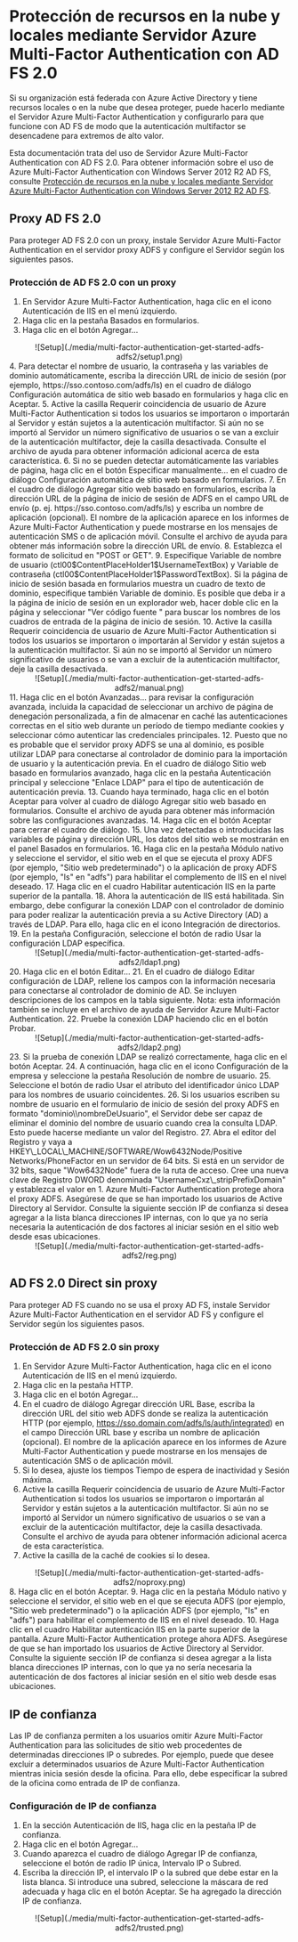 <properties 
	pageTitle="Protección de recursos en la nube y locales mediante Servidor Azure Multi-Factor Authentication con AD FS 2.0" 
	description="En esta página de Azure Multi-Factor Authentication se describe cómo empezar a trabajar con Azure MFA y AD FS 2.0." 
	services="multi-factor-authentication" 
	documentationCenter="" 
	authors="billmath" 
	manager="terrylan" 
	editor="bryanla"/>

<tags 
	ms.service="multi-factor-authentication" 
	ms.workload="identity" 
	ms.tgt_pltfrm="na" 
	ms.devlang="na" 
	ms.topic="article" 
	ms.date="06/02/2015" 
	ms.author="billmath"/>
# Protección de recursos en la nube y locales mediante Servidor Azure Multi-Factor Authentication con AD FS 2.0

Si su organización está federada con Azure Active Directory y tiene recursos locales o en la nube que desea proteger, puede hacerlo mediante el Servidor Azure Multi-Factor Authentication y configurarlo para que funcione con AD FS de modo que la autenticación multifactor se desencadene para extremos de alto valor.

Esta documentación trata del uso de Servidor Azure Multi-Factor Authentication con AD FS 2.0. Para obtener información sobre el uso de Azure Multi-Factor Authentication con Windows Server 2012 R2 AD FS, consulte [Protección de recursos en la nube y locales mediante Servidor Azure Multi-Factor Authentication con Windows Server 2012 R2 AD FS](multi-factor-authentication-get-started-adfs-w2k12.md).


## Proxy AD FS 2.0
Para proteger AD FS 2.0 con un proxy, instale Servidor Azure Multi-Factor Authentication en el servidor proxy ADFS y configure el Servidor según los siguientes pasos.

### Protección de AD FS 2.0 con un proxy

1. En Servidor Azure Multi-Factor Authentication, haga clic en el icono Autenticación de IIS en el menú izquierdo.
2. Haga clic en la pestaña Basados en formularios.
3. Haga clic en el botón Agregar...
<center>![Setup](./media/multi-factor-authentication-get-started-adfs-adfs2/setup1.png)</center>
4. Para detectar el nombre de usuario, la contraseña y las variables de dominio automáticamente, escriba la dirección URL de inicio de sesión (por ejemplo, https://sso.contoso.com/adfs/ls) en el cuadro de diálogo Configuración automática de sitio web basado en formularios y haga clic en Aceptar.
5. Active la casilla Requerir coincidencia de usuario de Azure Multi-Factor Authentication si todos los usuarios se importaron o importarán al Servidor y están sujetos a la autenticación multifactor. Si aún no se importó al Servidor un número significativo de usuarios o se van a excluir de la autenticación multifactor, deje la casilla desactivada. Consulte el archivo de ayuda para obtener información adicional acerca de esta característica.
6. Si no se pueden detectar automáticamente las variables de página, haga clic en el botón Especificar manualmente... en el cuadro de diálogo Configuración automática de sitio web basado en formularios.
7. En el cuadro de diálogo Agregar sitio web basado en formularios, escriba la dirección URL de la página de inicio de sesión de ADFS en el campo URL de envío (p. ej. https://sso.contoso.com/adfs/ls) y escriba un nombre de aplicación (opcional). El nombre de la aplicación aparece en los informes de Azure Multi-Factor Authentication y puede mostrarse en los mensajes de autenticación SMS o de aplicación móvil. Consulte el archivo de ayuda para obtener más información sobre la dirección URL de envío.
8. Establezca el formato de solicitud en "POST or GET".
9. Especifique Variable de nombre de usuario (ctl00$ContentPlaceHolder1$UsernameTextBox) y Variable de contraseña (ctl00$ContentPlaceHolder1$PasswordTextBox). Si la página de inicio de sesión basada en formularios muestra un cuadro de texto de dominio, especifique también Variable de dominio. Es posible que deba ir a la página de inicio de sesión en un explorador web, hacer doble clic en la página y seleccionar "Ver código fuente " para buscar los nombres de los cuadros de entrada de la página de inicio de sesión.
10. Active la casilla Requerir coincidencia de usuario de Azure Multi-Factor Authentication si todos los usuarios se importaron o importarán al Servidor y están sujetos a la autenticación multifactor. Si aún no se importó al Servidor un número significativo de usuarios o se van a excluir de la autenticación multifactor, deje la casilla desactivada.
<center>![Setup](./media/multi-factor-authentication-get-started-adfs-adfs2/manual.png)</center>
11. Haga clic en el botón Avanzadas... para revisar la configuración avanzada, incluida la capacidad de seleccionar un archivo de página de denegación personalizada, a fin de almacenar en caché las autenticaciones correctas en el sitio web durante un período de tiempo mediante cookies y seleccionar cómo autenticar las credenciales principales.
12. Puesto que no es probable que el servidor proxy ADFS se una al dominio, es posible utilizar LDAP para conectarse al controlador de dominio para la importación de usuario y la autenticación previa. En el cuadro de diálogo Sitio web basado en formularios avanzado, haga clic en la pestaña Autenticación principal y seleccione "Enlace LDAP" para el tipo de autenticación de autenticación previa.
13. Cuando haya terminado, haga clic en el botón Aceptar para volver al cuadro de diálogo Agregar sitio web basado en formularios. Consulte el archivo de ayuda para obtener más información sobre las configuraciones avanzadas.
14. Haga clic en el botón Aceptar para cerrar el cuadro de diálogo.
15. Una vez detectadas o introducidas las variables de página y dirección URL, los datos del sitio web se mostrarán en el panel Basados en formularios.
16. Haga clic en la pestaña Módulo nativo y seleccione el servidor, el sitio web en el que se ejecuta el proxy ADFS (por ejemplo, "Sitio web predeterminado") o la aplicación de proxy ADFS (por ejemplo, "ls" en "adfs") para habilitar el complemento de IIS en el nivel deseado.
17. Haga clic en el cuadro Habilitar autenticación IIS en la parte superior de la pantalla.
18. Ahora la autenticación de IIS está habilitada. Sin embargo, debe configurar la conexión LDAP con el controlador de dominio para poder realizar la autenticación previa a su Active Directory (AD) a través de LDAP. Para ello, haga clic en el icono Integración de directorios.
19. En la pestaña Configuración, seleccione el botón de radio Usar la configuración LDAP específica.
<center>![Setup](./media/multi-factor-authentication-get-started-adfs-adfs2/ldap1.png)</center>
20. Haga clic en el botón Editar…
21. En el cuadro de diálogo Editar configuración de LDAP, rellene los campos con la información necesaria para conectarse al controlador de dominio de AD. Se incluyen descripciones de los campos en la tabla siguiente. Nota: esta información también se incluye en el archivo de ayuda de Servidor Azure Multi-Factor Authentication.
22. Pruebe la conexión LDAP haciendo clic en el botón Probar.
<center>![Setup](./media/multi-factor-authentication-get-started-adfs-adfs2/ldap2.png)</center>
23. Si la prueba de conexión LDAP se realizó correctamente, haga clic en el botón Aceptar.
24. A continuación, haga clic en el icono Configuración de la empresa y seleccione la pestaña Resolución de nombre de usuario.
25. Seleccione el botón de radio Usar el atributo del identificador único LDAP para los nombres de usuario coincidentes.
26. Si los usuarios escriben su nombre de usuario en el formulario de inicio de sesión del proxy ADFS en formato "dominio\\nombreDeUsuario", el Servidor debe ser capaz de eliminar el dominio del nombre de usuario cuando crea la consulta LDAP. Esto puede hacerse mediante un valor del Registro.
27. Abra el editor del Registro y vaya a HKEY\_LOCAL\_MACHINE/SOFTWARE/Wow6432Node/Positive Networks/PhoneFactor en un servidor de 64 bits. Si está en un servidor de 32 bits, saque "Wow6432Node" fuera de la ruta de acceso. Cree una nueva clave de Registro DWORD denominada "UsernameCxz\_stripPrefixDomain" y establezca el valor en 1. Azure Multi-Factor Authentication protege ahora el proxy ADFS. Asegúrese de que se han importado los usuarios de Active Directory al Servidor. Consulte la siguiente sección IP de confianza si desea agregar a la lista blanca direcciones IP internas, con lo que ya no sería necesaria la autenticación de dos factores al iniciar sesión en el sitio web desde esas ubicaciones.

<center>![Setup](./media/multi-factor-authentication-get-started-adfs-adfs2/reg.png)</center>

## AD FS 2.0 Direct sin proxy

Para proteger AD FS cuando no se usa el proxy AD FS, instale Servidor Azure Multi-Factor Authentication en el servidor AD FS y configure el Servidor según los siguientes pasos.

### Protección de AD FS 2.0 sin proxy
1. En Servidor Azure Multi-Factor Authentication, haga clic en el icono Autenticación de IIS en el menú izquierdo.
2. Haga clic en la pestaña HTTP.
3. Haga clic en el botón Agregar...
4. En el cuadro de diálogo Agregar dirección URL Base, escriba la dirección URL del sitio web ADFS donde se realiza la autenticación HTTP (por ejemplo, https://sso.domain.com/adfs/ls/auth/integrated) en el campo Dirección URL base y escriba un nombre de aplicación (opcional). El nombre de la aplicación aparece en los informes de Azure Multi-Factor Authentication y puede mostrarse en los mensajes de autenticación SMS o de aplicación móvil.
5. Si lo desea, ajuste los tiempos Tiempo de espera de inactividad y Sesión máxima.
6. Active la casilla Requerir coincidencia de usuario de Azure Multi-Factor Authentication si todos los usuarios se importaron o importarán al Servidor y están sujetos a la autenticación multifactor. Si aún no se importó al Servidor un número significativo de usuarios o se van a excluir de la autenticación multifactor, deje la casilla desactivada. Consulte el archivo de ayuda para obtener información adicional acerca de esta característica.
7. Active la casilla de la caché de cookies si lo desea.
<center>![Setup](./media/multi-factor-authentication-get-started-adfs-adfs2/noproxy.png)</center>
8. Haga clic en el botón Aceptar.
9. Haga clic en la pestaña Módulo nativo y seleccione el servidor, el sitio web en el que se ejecuta ADFS (por ejemplo, "Sitio web predeterminado") o la aplicación ADFS (por ejemplo, "ls" en "adfs") para habilitar el complemento de IIS en el nivel deseado.
10. Haga clic en el cuadro Habilitar autenticación IIS en la parte superior de la pantalla. Azure Multi-Factor Authentication protege ahora ADFS. Asegúrese de que se han importado los usuarios de Active Directory al Servidor. Consulte la siguiente sección IP de confianza si desea agregar a la lista blanca direcciones IP internas, con lo que ya no sería necesaria la autenticación de dos factores al iniciar sesión en el sitio web desde esas ubicaciones.


## IP de confianza
Las IP de confianza permiten a los usuarios omitir Azure Multi-Factor Authentication para las solicitudes de sitio web procedentes de determinadas direcciones IP o subredes. Por ejemplo, puede que desee excluir a determinados usuarios de Azure Multi-Factor Authentication mientras inicia sesión desde la oficina. Para ello, debe especificar la subred de la oficina como entrada de IP de confianza.

### Configuración de IP de confianza


1. En la sección Autenticación de IIS, haga clic en la pestaña IP de confianza.
1. Haga clic en el botón Agregar...
1. Cuando aparezca el cuadro de diálogo Agregar IP de confianza, seleccione el botón de radio IP única, Intervalo IP o Subred.
1. Escriba la dirección IP, el intervalo IP o la subred que debe estar en la lista blanca. Si introduce una subred, seleccione la máscara de red adecuada y haga clic en el botón Aceptar. Se ha agregado la dirección IP de confianza.


<center>![Setup](./media/multi-factor-authentication-get-started-adfs-adfs2/trusted.png)</center>

<!---HONumber=July15_HO5-->